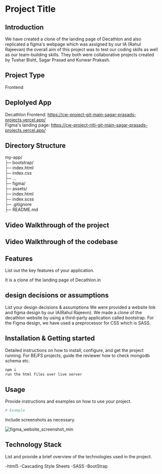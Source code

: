 # Project Title

## Introduction
We have created a clone of the landing page of Decathlon and also replicated a figma's webpage which was assigned by our IA (Rahul Rajeevan)  the overall aim of this project was to test our coding skills as well as our team-building skills. They both were collaborative projects created by Tushar Bisht, Sagar Prasad and Kunwar Prakash.

## Project Type
Frontend

## Deplolyed App
Decathlon Frontend: https://cw-project-git-main-sagar-prasads-projects.vercel.app/ <br/>
Figma's landing page: https://cw-project-nlti-git-main-sagar-prasads-projects.vercel.app/

## Directory Structure
my-app/ <br/>
├─ bootstrap/ <br/>
  ├─ index.html <br/>
  ├─ index.css <br/>
  ├─ ... <br/>
├─ figma/ <br/>
  ├─ assets/ <br/>
  ├─ index.html <br/>
  ├─ index.scss <br/>
├─ .gitignore <br/>
├─ README.md <br/>

## Video Walkthrough of the project


## Video Walkthrough of the codebase


## Features
List out the key features of your application.

It is a clone of the landing page of Decathlon.in 


## design decisions or assumptions
List your design decisions & assumptions
We were provided a website link and figma design by our IA(Rahul Rajeevn).
We made a clone of the decathlon website by using a third-party application called bootstrap.
For the Figma design, we have used a preprocessor for CSS which is SASS.

## Installation & Getting started
Detailed instructions on how to install, configure, and get the project running. For BE/FS projects, guide the reviewer how to check mongodb schema etc.

```bash
npm i
run the html files over live server
```

## Usage
Provide instructions and examples on how to use your project.


```bash
# Example
```

Include screenshots as necessary.

![figma_website_screenshot_min](https://github.com/Sgrprsd11704088/CW-Project/assets/158509626/c8a52e5b-4891-4a5b-b2b0-7d4a896e7b63)



## Technology Stack
List and provide a brief overview of the technologies used in the project.

-html5
-Cascading Style Sheets
-SASS
-BootStrap

